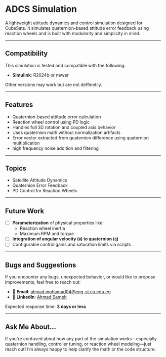 # ADCS Simulation

A lightweight attitude dynamics and control simulation designed for CubeSats. It simulates quaternion-based attitude error feedback using reaction wheels and is built with modularity and simplicity in mind.

---

## Compatibility

This simulation is tested and compatible with the following:

- **Simulink**: R2024b or newer

Other versions may work but are not deffinetlly.

---

## Features

- Quaternion-based attitude error calculation
- Reaction wheel control using PD logic
- Handles full 3D rotation and coupled axis behavior
- Uses quaternion math without normalization artifacts
- Error vector extracted from quaternion difference using quaternion multiplication
- high frequency noise addition and flitering

---

## Topics

- Satellite Attitude Dynamics
- Quaternion Error Feedback
- PD Control for Reaction Wheels

---

## Future Work

- [ ] **Parameterization** of physical properties like:
  - Reaction wheel inertia
  - Maximum RPM and torque
- [ ] **Integration of angular velocity (`W`) to quaternion (`q`)**
- [ ] Configurable control gains and saturation limits via scripts

---

## Bugs and Suggestions

If you encounter any bugs, unexpected behavior, or would like to propose improvements, feel free to reach out:

- 📧 **Email**: [ahmad.mohamad04@eng-st.cu.edu.eg](mailto:ahmad.mohamad04@eng-st.cu.edu.eg)
- 🔗 **LinkedIn**: [Ahmad Sameh](https://www.linkedin.com/in/ahmad-sameh)

Expected response time: **3 days or less**

---

## Ask Me About...

If you're confused about how any part of the simulation works—especially quaternion handling, controller tuning, or reaction wheel modeling—just reach out! I’m always happy to help clarify the math or the code structure.
